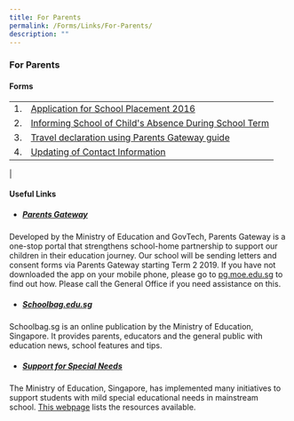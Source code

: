 ```yaml
---
title: For Parents
permalink: /Forms/Links/For-Parents/
description: ""
---
```

### **For Parents**

#### **Forms**

|  |  |
|---|---|
| 1. | [Application for School Placement 2016](/files/Application%20for%20School%20Placement%202016.pdf) |
| 2. | [Informing School of Child's Absence During School Term](/files/Informing%20School%20of%20Child's%20Absence%20During%20School%20Term.pdf) |
| 3. | [Travel declaration using Parents Gateway guide](/files/Travel%20declaration%20using%20Parents%20Gateway%20guide.pdf) |
| 4. | [Updating of Contact Information](/files/Updating%20of%20Contact%20Information.pdf) |
|

#### **Useful Links**

* ##### [Parents Gateway](https://pg.moe.edu.sg/)

Developed by the Ministry of Education and GovTech, Parents Gateway is a one-stop portal that strengthens school-home partnership to support our children in their education journey. Our school will be sending letters and consent forms via Parents Gateway starting Term 2 2019. If you have not downloaded the app on your mobile phone, please go to [pg.moe.edu.sg](http://pg.moe.edu.sg/) to find out how. Please call the General Office if you need assistance on this.

*  ##### [Schoolbag.edu.sg](https://www.schoolbag.edu.sg/)

Schoolbag.sg is an online publication by the Ministry of Education, Singapore. It provides parents, educators and the general public with education news, school features and tips.

* ##### [Support for Special Needs](https://www.moe.gov.sg/special-educational-needs/) 

The Ministry of Education, Singapore, has implemented many initiatives to support students with mild special educational needs in mainstream school. [This webpage](https://www.moe.gov.sg/education/programmes/support-for-children-special-needs) lists the resources available.